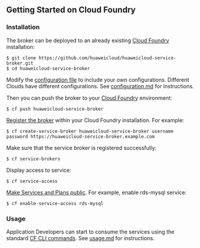 ## Getting Started on Cloud Foundry

### Installation

The broker can be deployed to an already existing [Cloud Foundry](https://www.cloudfoundry.org/) installation:

```
$ git clone https://github.com/huaweicloud/huaweicloud-service-broker.git
$ cd huaweicloud-service-broker
```

Modify the [configuration file](https://github.com/huaweicloud/huaweicloud-service-broker/blob/master/config.json) to include your own configurations.
Different Clouds have different configurations.
See [configuration.md](https://github.com/huaweicloud/huaweicloud-service-broker/blob/master/docs/configuration.md) for instructions.

Then you can push the broker to your [Cloud Foundry](https://www.cloudfoundry.org/) environment:

```
$ cf push huaweicloud-service-broker
```

[Register the broker](https://docs.cloudfoundry.org/services/managing-service-brokers.html#register-broker) within your Cloud Foundry installation. For example:

```
$ cf create-service-broker huaweicloud-service-broker username password https://huaweicloud-service-broker.example.com
```

Make sure that the service broker is registered successfully:

```
$ cf service-brokers
```

Display access to service:

```
$ cf service-access
```

[Make Services and Plans public](https://docs.cloudfoundry.org/services/access-control.html#enable-access).
 For example, enable rds-mysql service:

```
$ cf enable-service-access rds-mysql
```

### Usage

Application Developers can start to consume the services using the standard [CF CLI commands](https://docs.cloudfoundry.org/devguide/services/managing-services.html). See [usage.md](https://github.com/huaweicloud/huaweicloud-service-broker/blob/master/docs/usage.md) for instructions.
